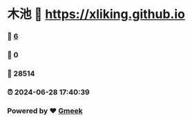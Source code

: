 # 木池 :link: https://xliking.github.io 
### :page_facing_up: [6](https://xliking.github.io/tag.html) 
### :speech_balloon: 0 
### :hibiscus: 28514 
### :alarm_clock: 2024-06-28 17:40:39 
### Powered by :heart: [Gmeek](https://github.com/Meekdai/Gmeek)
